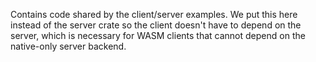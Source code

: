 Contains code shared by the client/server examples. We put this here instead of the server crate so the client doesn't have to depend on the server, which is necessary for WASM clients that cannot depend on the native-only server backend.
